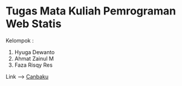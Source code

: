 # Tugas Mata Kuliah Pemrograman Web Statis

Kelompok :
1. Hyuga Dewanto
2. Ahmat Zainul M
3. Faza Risqy Res

Link --> [Canbaku](hyugenk.github.io)
